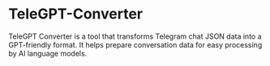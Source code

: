 # TeleGPT-Converter
TeleGPT Converter is a tool that transforms Telegram chat JSON data into a GPT-friendly format. It helps prepare conversation data for easy processing by AI language models.
